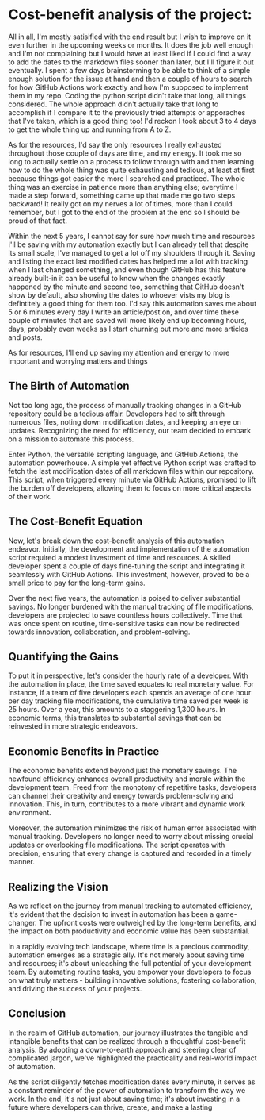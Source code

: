 #  Cost-benefit analysis of the project:

All in all, I'm mostly satisified with the end result but I wish to improve on it even further in the upcoming weeks or months. It does the job well enough and I'm not complaining but I would have at least liked if I could find a way to add the dates to the markdown files sooner than later, but I'll figure it out eventually.
I spent a few days brainstorming to be able to think of a simple enough solution for the issue at hand and then a couple of hours to search for how GitHub Actions work exactly and how I'm supposed to implement them in my repo. Coding the python script didn't take that long, all things considered. The whole approach didn't actually take that long to accomplish if I compare it to the previously tried attempts or apporaches that I've taken, which is a good thing too! I'd reckon I took about 3 to 4 days to get the whole thing up and running from A to Z. 

As for the resources, I'd say the only resources I really exhausted throughout those couple of days are time, and my energy. It took me so long to actually settle on a process to follow through with and then learning how to do the whole thing was quite exhausting and tedious, at least at first because things got easier the more I searched and practiced. The whole thing was an exercise in patience more than anything else; everytime I made a step forward, something came up that made me go two steps backward! It really got on my nerves a lot of times, more than I could remember, but I got to the end of the problem at the end so I should be proud of that fact.

Within the next 5 years, I cannot say for sure how much time and resources I'll be saving with my automation exactly but I can already tell that despite its small scale, I've managed to get a lot off my shoulders through it. Saving and listing the exact last modified dates has helped me a lot with tracking when I last changed something, and even though GitHub has this feature already built-in it can be useful to know when the changes exactly happened by the minute and second too, something that GitHub doesn't show by default, also showing the dates to whoever vists my blog is defintitely a good thing for them too. I'd say this automation saves me about 5 or 6 minutes every day I write an article/post on, and over time these couple of minutes that are saved will more likely end up becoming hours, days, probably even weeks as I start churning out more and more articles and posts. 

As for resources, I'll end up saving my attention and energy to more important and worrying matters and things
## The Birth of Automation
Not too long ago, the process of manually tracking changes in a GitHub repository could be a tedious affair. Developers had to sift through numerous files, noting down modification dates, and keeping an eye on updates. Recognizing the need for efficiency, our team decided to embark on a mission to automate this process.

Enter Python, the versatile scripting language, and GitHub Actions, the automation powerhouse. A simple yet effective Python script was crafted to fetch the last modification dates of all markdown files within our repository. This script, when triggered every minute via GitHub Actions, promised to lift the burden off developers, allowing them to focus on more critical aspects of their work.

## The Cost-Benefit Equation
Now, let's break down the cost-benefit analysis of this automation endeavor. Initially, the development and implementation of the automation script required a modest investment of time and resources. A skilled developer spent a couple of days fine-tuning the script and integrating it seamlessly with GitHub Actions. This investment, however, proved to be a small price to pay for the long-term gains.

Over the next five years, the automation is poised to deliver substantial savings. No longer burdened with the manual tracking of file modifications, developers are projected to save countless hours collectively. Time that was once spent on routine, time-sensitive tasks can now be redirected towards innovation, collaboration, and problem-solving.

## Quantifying the Gains
To put it in perspective, let's consider the hourly rate of a developer. With the automation in place, the time saved equates to real monetary value. For instance, if a team of five developers each spends an average of one hour per day tracking file modifications, the cumulative time saved per week is 25 hours. Over a year, this amounts to a staggering 1,300 hours. In economic terms, this translates to substantial savings that can be reinvested in more strategic endeavors.

## Economic Benefits in Practice
The economic benefits extend beyond just the monetary savings. The newfound efficiency enhances overall productivity and morale within the development team. Freed from the monotony of repetitive tasks, developers can channel their creativity and energy towards problem-solving and innovation. This, in turn, contributes to a more vibrant and dynamic work environment.

Moreover, the automation minimizes the risk of human error associated with manual tracking. Developers no longer need to worry about missing crucial updates or overlooking file modifications. The script operates with precision, ensuring that every change is captured and recorded in a timely manner.

## Realizing the Vision
As we reflect on the journey from manual tracking to automated efficiency, it's evident that the decision to invest in automation has been a game-changer. The upfront costs were outweighed by the long-term benefits, and the impact on both productivity and economic value has been substantial.

In a rapidly evolving tech landscape, where time is a precious commodity, automation emerges as a strategic ally. It's not merely about saving time and resources; it's about unleashing the full potential of your development team. By automating routine tasks, you empower your developers to focus on what truly matters - building innovative solutions, fostering collaboration, and driving the success of your projects.

## Conclusion
In the realm of GitHub automation, our journey illustrates the tangible and intangible benefits that can be realized through a thoughtful cost-benefit analysis. By adopting a down-to-earth approach and steering clear of complicated jargon, we've highlighted the practicality and real-world impact of automation.

As the script diligently fetches modification dates every minute, it serves as a constant reminder of the power of automation to transform the way we work. In the end, it's not just about saving time; it's about investing in a future where developers can thrive, create, and make a lasting
